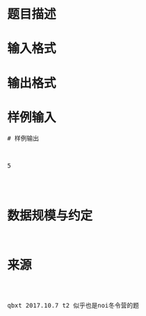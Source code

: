 

# 题目描述



# 输入格式



# 输出格式



# 样例输入


<pre>
# 样例输出


<pre>5 </pre>

# 数据规模与约定



# 来源


<p>
qbxt 2017.10.7 t2 似乎也是noi冬令营的题
</p>
